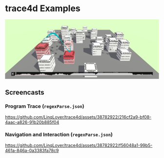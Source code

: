 # trace4d Examples

![Screenshot of `regexParse.json`](./trace4d.png)

## Screencasts

### Program Trace (`regexParse.json`)

https://github.com/LinqLover/trace4d/assets/38782922/216cf2a9-bf08-4aac-a826-91b20b885f04

### Navigation and Interaction (`regexParse.json`)

https://github.com/LinqLover/trace4d/assets/38782922/f56048a1-99b5-461a-846a-0a3383fa78c9
